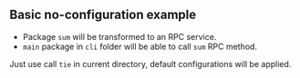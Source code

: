 ## Basic no-configuration example

- Package `sum` will be transformed to an RPC service.
- `main` package in `cli` folder will be able to call `sum` RPC method.


Just use call `tie` in current directory, default configurations will be applied.

